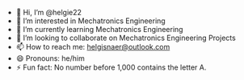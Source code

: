 - 👋 Hi, I’m @helgie22
- 👀 I’m interested in Mechatronics Engineering
- 🌱 I’m currently learning Mechatronics Engineering
- 💞️ I’m looking to collaborate on Mechatronics Engineering Projects
- 📫 How to reach me: helgisnaer@outlook.com
- 😄 Pronouns: he/him
- ⚡ Fun fact: No number before 1,000 contains the letter A.

<!---
helgie22/helgie22 is a ✨ special ✨ repository because its `README.md` (this file) appears on your GitHub profile.
You can click the Preview link to take a look at your changes.
--->
